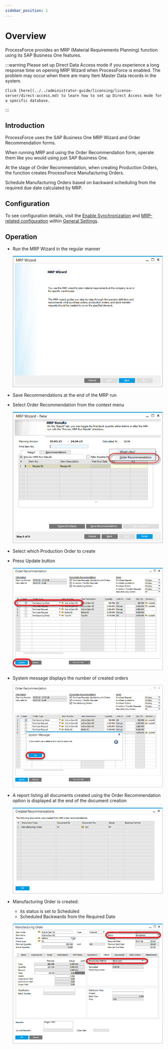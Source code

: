 ```yaml
---
sidebar_position: 1
---
```


# Overview

ProcessForce provides an MRP (Material Requirements Planning) function using its SAP Business One features.

:::warning
    Please set up Direct Data Access mode if you experience a long response time on opening MRP Wizard when ProcessForce is enabled. The problem may occur when there are many Item Master Data records in the system.

    Click [here](../../administrator-guide/licensing/license-server/direct-access.md) to learn how to set up Direct Access mode for a specific database.
:::

## Introduction

ProcessForce uses the SAP Business One MRP Wizard and Order Recommendation forms.

When running MRP and using the Order Recommendation form, operate them like you would using just SAP Business One.

At the stage of Order Recommendation, when creating Production Orders, the function creates ProcessForce Manufacturing Orders.

Schedule Manufacturing Orders based on backward scheduling from the required due date calculated by MRP.

## Configuration

To see configuration details, visit the [Enable Synchronization](/docs/processforce/user-guide/system-initialzation/general-settings/bom-mor#enable-synchronization) and [MRP-related configuration](/docs/processforce/user-guide/system-initialzation/general-settings/mrp-tab/mrp-related-configuration/) within [General Settings](../../user-guide/system-initialzation/general-settings/general-tab.md).

## Operation

- Run the MRP Wizard in the regular manner

  ![MRP Wizard](./media/overview/mrp-wizard.png)
- Save Recommendations at the end of the MRP run
- Select Order Recommendation from the context menu

  ![Order Recommendation](./media/overview/order-recommendation.png)
- Select which Production Order to create
- Press Update button

  ![Order Recommendation Update](./media/overview/order-recommendation-update.png)
- System message displays the number of created orders

  ![System Message](./media/overview/system-message.png)
- A report listing all documents created using the Order Recommendation option is displayed at the end of the document creation

  ![Created Recommendations](./media/overview/created-recommendations.png)
- Manufacturing Order is created:
  - its status is set to Scheduled
  - Scheduled Backwards from the Required Date
  
  ![Manufacturing Order](./media/overview/manufacturing-order.png)
